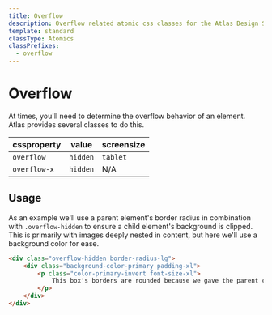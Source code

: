 ```yaml
---
title: Overflow
description: Overflow related atomic css classes for the Atlas Design System
template: standard
classType: Atomics
classPrefixes:
  - overflow
---
```


# Overflow

At times, you'll need to determine the overflow behavior of an element. Atlas provides several classes to do this.

| cssproperty  | value    | screensize |
| ------------ | -------- | ---------- |
| `overflow`   | `hidden` | `tablet`   |
| `overflow-x` | `hidden` | N/A        |

## Usage

As an example we'll use a parent element's border radius in combination with `.overflow-hidden` to ensure a child element's background is clipped. This is primarily with images deeply nested in content, but here we'll use a background color for ease.

```html
<div class="overflow-hidden border-radius-lg">
	<div class="background-color-primary padding-xl">
		<p class="color-primary-invert font-size-xl">
			This box's borders are rounded because we gave the parent container overflow-hidden
		</p>
	</div>
</div>
```
